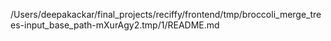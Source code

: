 /Users/deepakackar/final_projects/reciffy/frontend/tmp/broccoli_merge_trees-input_base_path-mXurAgy2.tmp/1/README.md